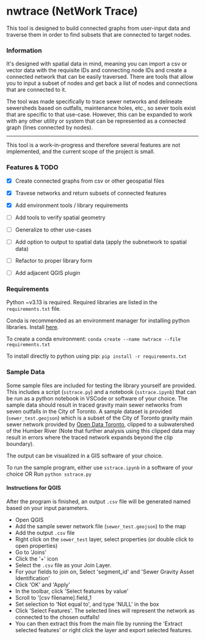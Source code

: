 # nwtrace (NetWork Trace)
This tool is designed to build connected graphs from user-input data and traverse them in order to find subsets that are connected to target nodes. 

### Information

It's designed with spatial data in mind, meaning you can import a csv or vector data with the requisite IDs and connecting node IDs and create a connected network that can be easily traversed. There are tools that allow you to input a subset of nodes and get back a list of nodes and connections that are connected to it.

The tool was made specifically to trace sewer networks and delineate sewersheds based on outfalls, maintenance holes, etc., so sever tools exist that are specific to that use-case. However, this can be expanded to work with any other utility or system that can be represented as a connected graph (lines connected by nodes).

---

This tool is a work-in-progress and therefore several features are not implemented, and the current scope of the project is small.

### Features & TODO
- [X] Create connected graphs from csv or other geospatial files
- [X] Travese networks and return subsets of connected features
- [X] Add environment tools / library requirements
- [ ] Add tools to verify spatial geometry
- [ ] Generalize to other use-cases
- [ ] Add option to output to spatial data (apply the subnetwork to spatial data)
- [ ] Refactor to proper library form
- [ ] Add adjacent QGIS plugin


### Requirements
Python ~v3.13 is required. 
Required libraries are listed in the `requirements.txt` file. 

Conda is recommended as an environment manager for installing python libraries. Install [here](https://www.anaconda.com/docs/getting-started/miniconda/main).

To create a conda environment:
`conda create --name nwtrace --file requirements.txt`

To install directly to python using pip:
`pip install -r requirements.txt`

### Sample Data
Some sample files are included for testing the library yourself are provided. This includes a script (`sstrace.py`) and a notebook (`sstrace.ipynb`) that can be run as a python notebook in VSCode or software of your choice. The sample data should result in traced gravity main sewer networks from seven outfalls in the City of Toronto. A sample dataset is provided (`sewer_test.geojson`) which is a subset of the City of Toronto gravity main sewer network provided by [Open Data Toronto](https://open.toronto.ca/dataset/sewer-gravity-mains/), clipped to a subwatershed of the Humber River (Note that further analysis using this clipped data may result in errors where the traced network expands beyond the clip boundary).

The output can be visualized in a GIS software of your choice.

To run the sample program, either use `sstrace.ipynb` in a software of your choice
OR
Run `python sstrace.py` 

#### Instructions for QGIS

After the program is finished, an output `.csv` file will be generated named based on your input parameters.

- Open QGIS
- Add the sample sewer network file (`sewer_test.geojson`) to the map
- Add the output `.csv` file
- Right click on the `sewer_test` layer, select properties (or double click to open properties)
- Go to 'Joins'
- Click the '+' icon
- Select the `.csv` file as your Join Layer.
- For your fields to join on, Select 'segment_id' and 'Sewer Gravity Asset Identification'
- Click 'OK' and 'Apply'
- In the toolbar, click 'Select features by value'
- Scroll to '[csv filename].field_1
- Set selection to 'Not equal to', and type 'NULL' in the box
- Click 'Select Features'. The selected lines will represent the network as connected to the chosen outfalls!
- You can then extract this from the main file by running the 'Extract selected features' or right click the layer and export selected features.